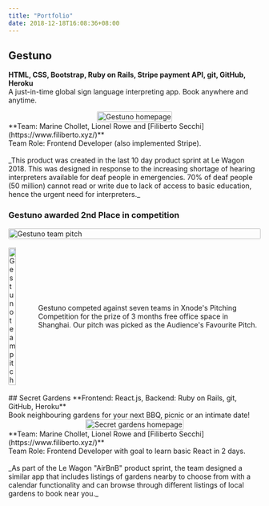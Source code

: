 ```yaml
---
title: "Portfolio"
date: 2018-12-18T16:08:36+08:00
---
```


## Gestuno
**HTML, CSS, Bootstrap, Ruby on Rails, Stripe payment API, git, GitHub, Heroku**
<br>
A just-in-time global sign language interpreting app. Book anywhere and anytime.
<div style="display: flex; justify-content: center;">
  <a href="https://www.gest.uno">
  <img src="/images/1.png" alt="Gestuno homepage" style="border-radius: 2px; width: 100%; height: 100%;">
  </a>
</div>
**Team: Marine Chollet, Lionel Rowe and [Filiberto Secchi](https://www.filiberto.xyz/)**
<br>
Team Role: Frontend Developer (also implemented Stripe).
<br>
<br>
_This product was created in the last 10 day product sprint at Le Wagon 2018. This was designed in response to the increasing shortage of hearing interpreters available for deaf people in emergencies. 70% of deaf people (50 million) cannot read or write due to lack of access to basic education, hence the urgent need for interpreters._

### Gestuno awarded 2nd Place in competition
<div style="display: flex; justify-content: center;">
  <img src="/images/xnode.jpeg" alt="Gestuno team pitch" style="border-radius: 2px; width: 100%; height: 100%;">
</div>
<br>
<div style="display:flex; align-items: center; justify-content: center; ">
  <div>
  <a href="http://www.thexnode.com/">
  <img src="/images/xnode-logo.jpg" alt="Gestuno team pitch" style="border-radius: 2px; width: 50%; height: 50%;">
  </a>
  </div>
  <div>
  Gestuno competed against seven teams in Xnode's Pitching Competition for the prize of 3 months free office space in Shanghai. Our pitch was picked as the Audience's Favourite Pitch.
  </div>
</div>
<br>
## Secret Gardens
**Frontend: React.js, Backend: Ruby on Rails, git, GitHub, Heroku**
<br>
Book neighbouring gardens for your next BBQ, picnic or an intimate date!
<div style="display: flex; justify-content: center;">
  <a href="https://my-secret-gardens.herokuapp.com/">
  <img src="/images/sghome.png" alt="Secret gardens homepage" style="border-radius: 2px; width: 100%; height: 100%;">
  </a>
</div>
**Team: Marine Chollet, Lionel Rowe and [Filiberto Secchi](https://www.filiberto.xyz/)**
<br>
Team Role: Frontend Developer with goal to learn basic React in 2 days.
<br>
<br>
_As part of the Le Wagon "AirBnB" product sprint, the team designed a similar app that includes listings of gardens nearby to choose from with a calendar functionality and can browse through different listings of local gardens to book near you._
<br>

<!-- ## Cheers
**Ruby on Rails, git, GitHub, Heroku**
<br>
Add your favourite cocktail recipes with photos
<br>
<div style="display: flex; justify-content: center;">
  <a href="https://sophie-cocktail-app.herokuapp.com/">
  <img src="/images/cocktail.jpg" alt="Cheers homepage" style="border-radius: 2px; width: 100%; height: 100%;">
  </a>
</div>
Role: Fullstack developer
<br>
<br>
_This was Sophie's first and solo product sprint completed in 2 days - users can search for a particular cocktail or create and save their own mad concoction!_ -->
